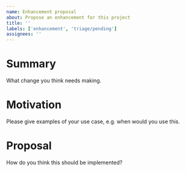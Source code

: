 ```yaml
---
name: Enhancement proposal
about: Propose an enhancement for this project
title: ''
labels: ['enhancement', 'triage/pending']
assignees: ''
---
```


# Summary

What change you think needs making.

# Motivation

Please give examples of your use case, e.g. when would you use this.

# Proposal

How do you think this should be implemented?
